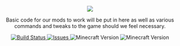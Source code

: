 <p align="center"><img src="https://avatars2.githubusercontent.com/u/9244320?v=3&s=200"></p>
<div align="center"> Basic code for our mods to work will be put in here as well as various commands and tweaks to the game should we feel necessary. </div>
<p align="center">
  <a href="https://github.com/HxCKDMS/HxCCore/">
      <img src="http://67.187.15.252:8080/buildStatus/icon?job=HxCCore" alt="Build Status">
  </a>
  <a href="https://github.com/HxCKDMS/HxCCore/issues">
      <img src="https://img.shields.io/github/issues-raw/HxCKDMS/HxCCore.svg" alt="Issues">
  </a>
  <img src="https://img.shields.io/badge/minecraft-1.7.10-blue.svg" alt="Minecraft Version">
    </a>
  <img src="https://img.shields.io/badge/minecraft-1.8-blue.svg" alt="Minecraft Version">
</p>
